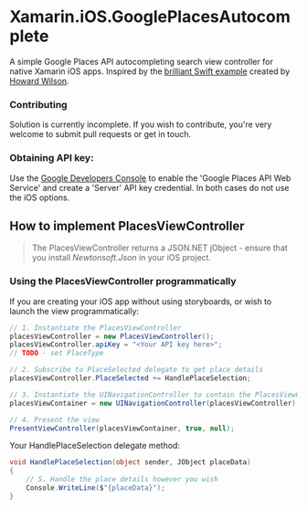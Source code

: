 # Xamarin.iOS.GooglePlacesAutocomplete

A simple Google Places API autocompleting search view controller for native Xamarin iOS apps. Inspired by the [brilliant Swift example](https://github.com/watsonbox/ios_google_places_autocomplete) created by [Howard Wilson](http://watsonbox.github.com/).

### Contributing
Solution is currently incomplete. If you wish to contribute, you're very welcome to submit pull requests or get in touch.

### Obtaining API key:
Use the [Google Developers Console](https://console.developers.google.com/) to enable the 'Google Places API Web Service' and create a 'Server' API key credential. In both cases do not use the iOS options.

## How to implement PlacesViewController

>The PlacesViewController returns a JSON.NET jObject - ensure that you install *Newtonsoft.Json* in your iOS project. 

### Using the PlacesViewController programmatically
If you are creating your iOS app without using storyboards, or wish to launch the view programmatically:

```csharp
// 1. Instantiate the PlacesViewController
placesViewController = new PlacesViewController();
placesViewController.apiKey = "<Your API key here>";
// TODO - set PlaceType

// 2. Subscribe to PlaceSelected delegate to get place details
placesViewController.PlaceSelected += HandlePlaceSelection;

// 3. Instantiate the UINavigationController to contain the PlacesViewController
placesViewContainer = new UINavigationController(placesViewController);

// 4. Present the view
PresentViewController(placesViewContainer, true, null);
```
Your HandlePlaceSelection delegate method:

```csharp
void HandlePlaceSelection(object sender, JObject placeData)
{ 
    // 5. Handle the place details however you wish
    Console.WriteLine($"{placeData}");
}
```
